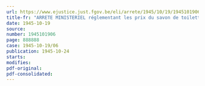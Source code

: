 ```yaml
---
url: https://www.ejustice.just.fgov.be/eli/arrete/1945/10/19/1945101906/justel
title-fr: "ARRETE MINISTERIEL réglementant les prix du savon de toilette"
date: 1945-10-19
source:
number: 1945101906
page: 888888
case: 1945-10-19/06
publication: 1945-10-24
starts:
modifies:
pdf-original:
pdf-consolidated:
---
```


